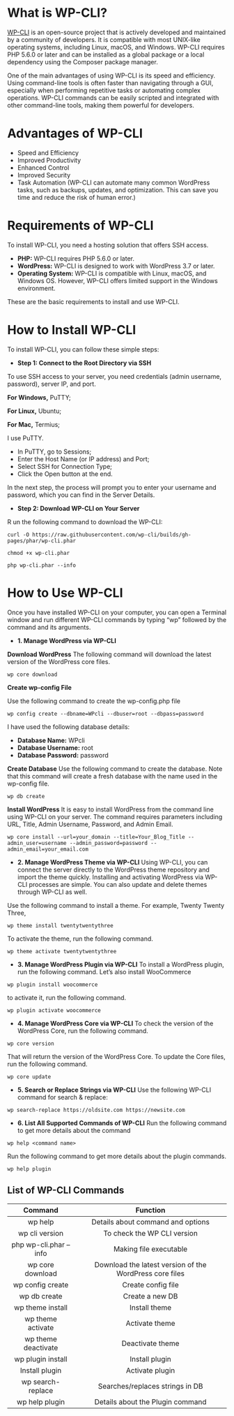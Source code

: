 # What is WP-CLI?

[WP-CLI](https://wp-cli.org/) is an open-source project that is actively developed and maintained by a community of developers. It is compatible with most UNIX-like operating systems, including Linux, macOS, and Windows. WP-CLI requires PHP 5.6.0 or later and can be installed as a global package or a local dependency using the Composer package manager.

One of the main advantages of using WP-CLI is its speed and efficiency. Using command-line tools is often faster than navigating through a GUI, especially when performing repetitive tasks or automating complex operations. WP-CLI commands can be easily scripted and integrated with other command-line tools, making them powerful for developers.

# Advantages of WP-CLI
- Speed and Efficiency
- Improved Productivity
- Enhanced Control
- Improved Security
- Task Automation (WP-CLI can automate many common WordPress tasks, such as backups, updates, and optimization. This can save you time and reduce the risk of human error.)

# Requirements of WP-CLI
To install WP-CLI, you need a hosting solution that offers SSH access.
- **PHP:** WP-CLI requires PHP 5.6.0 or later.
- **WordPress:** WP-CLI is designed to work with WordPress 3.7 or later.
- **Operating System:** WP-CLI is compatible with Linux, macOS, and Windows OS. However, WP-CLI offers limited support in the Windows environment.

These are the basic requirements to install and use WP-CLI. 

# How to Install WP-CLI
To install WP-CLI, you can follow these simple steps:
- **Step 1: Connect to the Root Directory via SSH**

To use SSH access to your server, you need credentials (admin username, password), server IP, and port.

**For Windows,** PuTTY;

**For Linux,** Ubuntu;

**For Mac,** Termius;

 I use PuTTY.
- In PuTTY, go to Sessions;
- Enter the Host Name (or IP address) and Port;
- Select SSH for Connection Type;
- Click the Open button at the end.

In the next step, the process will prompt you to enter your username and password, which you can find in the Server Details.

- **Step 2: Download WP-CLI on Your Server**

R  un the following command to download the WP-CLI:
```
curl -O https://raw.githubusercontent.com/wp-cli/builds/gh-pages/phar/wp-cli.phar
```
```
chmod +x wp-cli.phar
```
```
php wp-cli.phar --info
```

# How to Use WP-CLI

Once you have installed WP-CLI on your computer, you can open a Terminal window and run different WP-CLI commands by typing “wp” followed by the command and its arguments.

- **1. Manage WordPress via WP-CLI**

**Download WordPress**
The following command will download the latest version of the WordPress core files.

```
wp core download
```

**Create wp-config File**

Use the following command to create the wp-config.php file

```
wp config create --dbname=WPcli --dbuser=root --dbpass=password 
```
I have used the following database details:
- **Database Name:** WPcli
- **Database Username:** root
- **Database Password:** password

**Create Database**
Use the following command to create the database. Note that this command will create a fresh database with the name used in the wp-config file.
```
wp db create
```

**Install WordPress**
It is easy to install WordPress from the command line using WP-CLI on your server. The command requires parameters including URL, Title, Admin Username, Password, and Admin Email.

```
wp core install --url=your_domain --title=Your_Blog_Title --admin_user=username --admin_password=password --admin_email=your_email.com
```
- **2. Manage WordPress Theme via WP-CLI**
Using WP-CLI, you can connect the server directly to the WordPress theme repository and import the theme quickly. Installing and activating WordPress via WP-CLI processes are simple. You can also update and delete themes through WP-CLI as well.

Use the following command to install a theme. For example, Twenty Twenty Three,
```
wp theme install twentytwentythree
```
To activate the theme, run the following command.
```
wp theme activate twentytwentythree
```
- **3. Manage WordPress Plugin via WP-CLI**
To install a WordPress plugin, run the following command.
Let’s also install WooCommerce
```
wp plugin install woocommerce
```
to activate it, run the following command.
```
wp plugin activate woocommerce
```
- **4. Manage WordPress Core via WP-CLI**
To check the version of the WordPress Core, run the following command.
```
wp core version
```
That will return the version of the WordPress Core. To update the Core files, run the following command.
```
wp core update
```

- **5. Search or Replace Strings via WP-CLI**
Use the following WP-CLI command for search & replace:
```
wp search-replace https://oldsite.com https://newsite.com
```

- **6. List All Supported Commands of WP-CLI**
Run the following command to get more details about the command
```
wp help <command name>
```
Run the following command to get more details about the plugin commands.
```
wp help plugin
```

## List of WP-CLI Commands
| Command | Function  |
| :---:   | :---: | 
| wp help | Details about command and options   | 
| wp cli version | To check the WP CLI version   | 
| php wp-cli.phar –info	 | Making file executable   | 
| wp core download	 | Download the latest version of the WordPress core files   | 
| wp config create | Create config file   | 
| wp db create | Create a new DB   | 
| wp theme install | Install theme | 
| wp theme activate | Activate theme  | 
| wp theme deactivate | Deactivate theme  | 
| wp plugin install | Install plugin  | 
| Install plugin | Activate plugin  | 
| wp search-replace | Searches/replaces strings in DB  | 
| wp help plugin | Details about the Plugin command  | 
